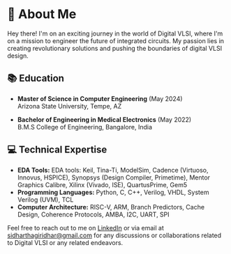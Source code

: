 # 🚀 About Me

Hey there! I'm on an exciting journey in the world of Digital VLSI, where I'm on a mission to engineer the future of integrated circuits. My passion lies in creating revolutionary solutions and pushing the boundaries of digital VLSI design.

## 📚 Education
- **Master of Science in Computer Engineering** (May 2024)  
  Arizona State University, Tempe, AZ

- **Bachelor of Engineering in Medical Electronics** (May 2022)  
  B.M.S College of Engineering, Bangalore, India

## 💻 Technical Expertise
- **EDA Tools:** EDA tools: Keil, Tina-Ti, ModelSim, Cadence (Virtuoso, Innovus, HSPICE), Synopsys (Design Compiler, Primetime), Mentor Graphics Calibre, Xilinx (Vivado, ISE), QuartusPrime, Gem5
- **Programming Languages:** Python, C, C++, Verilog, VHDL, System Verilog (UVM), TCL
- **Computer Architecture:** RISC-V, ARM, Branch Predictors, Cache Design, Coherence Protocols, AMBA, I2C, UART, SPI

Feel free to reach out to me on [LinkedIn](https://www.linkedin.com/in/sidhartha-g) or via email at sidharthagiridhar@gmail.com for any discussions or collaborations related to Digital VLSI or any related endeavors.




